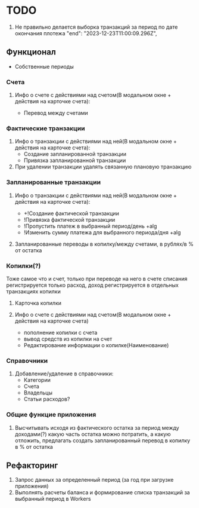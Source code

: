 # TODO

1. Не правильно делается выборка транзакций за период по дате окончания плотежа "end": "2023-12-23T11:00:09.296Z",

## Функционал

- Собственные периоды

### Счета

1. Инфо о счете с действиями над счетом(В модальном окне + действия на карточке счета):

   - Перевод между счетами

### Фактические транзакции

1. Инфо о транзакции с действиями над ней(В модальном окне + действия на карточке счета):
   - Создание запланированной транзакции
   - Привязка запланированной транзакции
2. При удалении транзакции удалять связанную плановую транзакцию

### Запланированные транзакции

1. Инфо о транзакции с действиями над ней(В модальном окне + действия на карточке счета):
   - +!Создание фактической транзакции
   - !Привязка фактической транзакции
   - !Пропустить платеж в выбранный период/день +alg
   - !Изменить сумму платежа для выбранного периода/дня +alg

2. Запланированные переводы в копилку/между счетами, в рублях/в % от остатка

### Копилки(?)

Тоже самое что и счет, только при переводе на него в счете списания регистрируется только расход, доход регистрируется в отдельных транзакциях копилки

1. Карточка копилки
2. Инфо о счете с действиями над счетом(В модальном окне + действия на карточке счета)

   - пополнение копилки с счета
   - вывод средств из копилки на счет
   - Редактирование информации о копилке(Наименование)

### Справочники

1. Добавление/удаление в справочники:
   - Категории
   - Счета
   - Владельцы
   - Статьи расходов?

### Общие функцие приложения

1. Высчитывать исходя из фактического остатка за период между доходами(?) какую часть остатка можно потратить, а какую отложить, предлагать создать запланированный перевод в копилку в % от остатка

## Рефакторинг

1. Запрос данных за определенный период (за год при загрузке приложения)
2. Выполнять расчеты баланса и формирование списка транзакций за выбранный период в Workers
